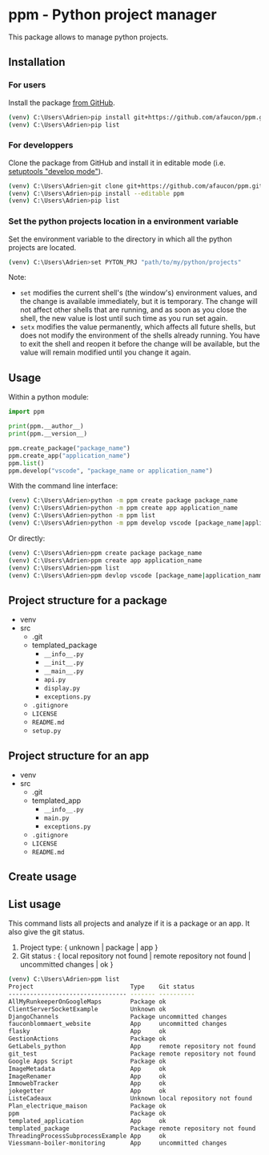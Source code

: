 # ppm - Python project manager

This package allows to manage python projects.

## Installation

### For users

Install the package [from GitHub](https://pip.pypa.io/en/stable/reference/pip_install/#git).

```bash
(venv) C:\Users\Adrien>pip install git+https://github.com/afaucon/ppm.git@v0.0.1
(venv) C:\Users\Adrien>pip list
```

### For developpers

Clone the package from GitHub and install it in editable mode (i.e. [setuptools "develop mode"](https://setuptools.readthedocs.io/en/latest/setuptools.html#development-mode)).

```bash
(venv) C:\Users\Adrien>git clone git+https://github.com/afaucon/ppm.git
(venv) C:\Users\Adrien>pip install --editable ppm
(venv) C:\Users\Adrien>pip list
```

### Set the python projects location in a environment variable

Set the environment variable to the directory in which all the python projects are located.

```bash
(venv) C:\Users\Adrien>set PYTON_PRJ "path/to/my/python/projects"
```

Note:

- `set` modifies the current shell's (the window's) environment values, and the change is available
immediately, but it is temporary. The change will not affect other shells that are running, and as soon as
you close the shell, the new value is lost until such time as you run set again.
- `setx` modifies the value permanently, which affects all future shells, but does not modify the
environment of the shells already running. You have to exit the shell and reopen it before the change will
be available, but the value will remain modified until you change it again.

## Usage

Within a python module:

```python
import ppm

print(ppm.__author__)
print(ppm.__version__)

ppm.create_package("package_name")
ppm.create_app("application_name")
ppm.list()
ppm.develop("vscode", "package_name or application_name")
```

With the command line interface:

```bash
(venv) C:\Users\Adrien>python -m ppm create package package_name
(venv) C:\Users\Adrien>python -m ppm create app application_name
(venv) C:\Users\Adrien>python -m ppm list
(venv) C:\Users\Adrien>python -m ppm develop vscode [package_name|application_namme]
```

Or directly:

```bash
(venv) C:\Users\Adrien>ppm create package package_name
(venv) C:\Users\Adrien>ppm create app application_name
(venv) C:\Users\Adrien>ppm list
(venv) C:\Users\Adrien>ppm devlop vscode [package_name|application_namme]
```

## Project structure for a package

- venv
- src
  - .git
  - templated_package
    - `__info__.py`
    - `__init__.py`
    - `__main__.py`
    - `api.py`
    - `display.py`
    - `exceptions.py`
  - `.gitignore`
  - `LICENSE`
  - `README.md`
  - `setup.py`

## Project structure for an app

- venv
- src
  - .git
  - templated_app
    - `__info__.py`
    - `main.py`
    - `exceptions.py`
  - `.gitignore`
  - `LICENSE`
  - `README.md`

## Create usage

## List usage

This command lists all projects and analyze if it is a package or an app.
It also give the git status.

1. Project type: { unknown | package | app }
2. Git status  : { local repository not found | remote repository not found | uncommitted changes | ok }

```bash
(venv) C:\Users\Adrien>ppm list
Project                           Type    Git status
--------------------------------- ------- ----------
AllMyRunkeeperOnGoogleMaps        Package ok
ClientServerSocketExample         Unknown ok
DjangoChannels                    Package uncommitted changes
fauconblommaert_website           App     uncommitted changes
flasky                            App     ok
GestionActions                    Package ok
GetLabels_python                  App     remote repository not found
git_test                          Package remote repository not found
Google Apps Script                Package ok
ImageMetadata                     App     ok
ImageRenamer                      App     ok
ImmowebTracker                    App     ok
jokegetter                        App     ok
ListeCadeaux                      Unknown local repository not found
Plan_electrique_maison            Package ok
ppm                               Package ok
templated_application             App     ok
templated_package                 Package remote repository not found
ThreadingProcessSubprocessExample App     ok
Viessmann-boiler-monitoring       App     uncommitted changes
```
